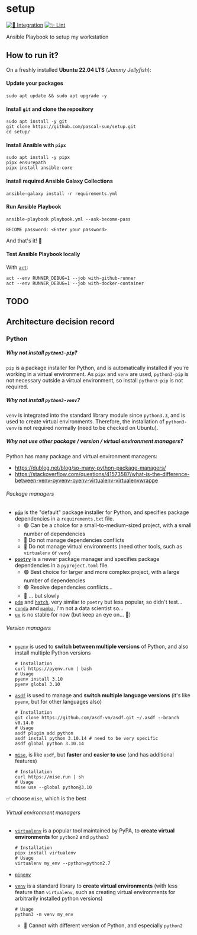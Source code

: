 # setup

[![🚀 Integration](https://github.com/pascal-sun/setup/actions/workflows/run-ansible.yml/badge.svg)](https://github.com/pascal-sun/setup/actions/workflows/run-ansible.yml)
[![✨ Lint](https://github.com/pascal-sun/setup/actions/workflows/lint.yml/badge.svg)](https://github.com/pascal-sun/setup/actions/workflows/lint.yml)

Ansible Playbook to setup my workstation

## How to run it?

On a freshly installed **Ubuntu 22.04 LTS** (_Jammy Jellyfish_):

#### Update your packages

```shell
sudo apt update && sudo apt upgrade -y
```

#### Install `git` and clone the repository

```shell
sudo apt install -y git
git clone https://github.com/pascal-sun/setup.git
cd setup/
```

#### Install Ansible with `pipx`

```shell
sudo apt install -y pipx
pipx ensurepath
pipx install ansible-core
```

#### Install required Ansible Galaxy Collections

```shell
ansible-galaxy install -r requirements.yml
```

#### Run Ansible Playbook

```shell
ansible-playbook playbook.yml --ask-become-pass 
```

```shell
BECOME password: <Enter your password>
```

And that's it! :rocket:

#### Test Ansible Playbook locally

With [`act`](https://nektosact.com/):

```shell
act --env RUNNER_DEBUG=1 --job with-github-runner 
act --env RUNNER_DEBUG=1 --job with-docker-container
```

## TODO

## Architecture decision record

### Python

##### Why not install `python3-pip`?

`pip` is a package installer for Python, and is automatically installed if you're working in a virtual environment.
As `pipx` and `venv` are used, `python3-pip` is not necessary outside a virtual environment,
so install `python3-pip` is not required.

##### Why not install `python3-venv`?

`venv` is integrated into the standard library module since `python3.3`, and is used to create virtual environments.
Therefore, the installation of `python3-venv` is not required normally (need to be checked on Ubuntu).

##### Why not use other package / version / virtual environment managers?

Python has many package and virtual environment managers:

- https://dublog.net/blog/so-many-python-package-managers/
- https://stackoverflow.com/questions/41573587/what-is-the-difference-between-venv-pyvenv-pyenv-virtualenv-virtualenvwrappe

###### Package managers

- **[`pip`](https://pip.pypa.io/)** is the "default" package installer for Python, and specifies package
  dependencies in a `requirements.txt` file.
    - :green_circle: Can be a choice for a small-to-medium-sized project, with a small number of dependencies
    - :red_circle: Do not manage dependencies conflicts
    - :red_circle: Do not manage virtual environments (need other tools, such as `virtualenv` or `venv`)
- **[`poetry`](https://python-poetry.org/)** is a newer package manager and specifies package dependencies in
  a `pyproject.toml` file.
    - :green_circle: Best choice for larger and more complex project, with a large number of dependencies
    - :green_circle: Resolve dependencies conflicts...
    - :red_circle: ... but slowly
- [`pdm`](https://pdm-project.org/) and [`hatch`](https://hatch.pypa.io/), very similar to `poetry` but less popular, so
  didn't test...
- [`conda`](https://docs.conda.io) and [`mamba`](https://mamba.readthedocs.io/), I'm not a data scientist so...
- [`uv`](https://astral.sh/blog/uv) is no stable for now (but keep an eye on... :eyes:)

###### Version managers

- [`pyenv`](https://github.com/pyenv/pyenv) is used to **switch between multiple versions** of Python, and also install
  multiple Python versions
  ```shell
  # Installation
  curl https://pyenv.run | bash
  # Usage
  pyenv install 3.10
  pyenv global 3.10
  ```

- [`asdf`](https://asdf-vm.com/) is used to manage and **switch multiple language versions** (it's like
  `pyenv`, but for other languages also)
  ```shell
  # Installation
  git clone https://github.com/asdf-vm/asdf.git ~/.asdf --branch v0.14.0
  # Usage
  asdf plugin add python
  asdf install python 3.10.14 # need to be very specific
  asdf global python 3.10.14
  ```

- [`mise`](https://mise.jdx.dev/), is like `asdf`, but **faster** and **easier to use** (and has additional features)
  ```shell
  # Installation
  curl https://mise.run | sh
  # Usage
  mise use --global python@3.10
  ```

:white_check_mark: choose `mise`, which is the best

###### Virtual environment managers

- [`virtualenv`](https://virtualenv.pypa.io/) is a popular tool maintained by PyPA, to
  **create virtual environments** for `python2` and `python3`
  ```shell
  # Installation
  pipx install virtualenv
  # Usage
  virtualenv my_env --python=python2.7
  ```

- [`pipenv`](https://pipenv.pypa.io/)

- [`venv`](https://docs.python.org/3/library/venv.html) is a standard library to **create virtual environments** (with
  less feature than `virtualenv`, such as creating virtual environments for arbitrarily installed python versions)
  ```shell
  # Usage
  python3 -m venv my_env
  ```
    - :red_circle: Cannot with different version of Python, and especially `python2`
